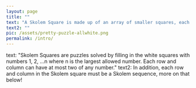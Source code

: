 ```yaml
---
layout: page
title: ""
text: "A Skolem Square is made up of an array of smaller squares, each with a number inside. In a Skolem Square, the numbers that form the rows and columns must themselves be Skolem sequences."
text2: ""
pic: /assets/pretty-puzzle-allwhite.png
permalink: /intro/
---
```

text: "Skolem Squares are puzzles solved by filling in the white squares with numbers 1, 2, ...n where n is the largest allowed number. Each row and column can have at most two of any number."
text2: In addition, each row and column in the Skolem square must be a Skolem sequence, more on that below!
